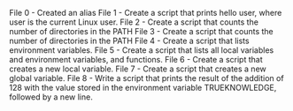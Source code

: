 File 0 - Created an alias
File 1 - Create a script that prints hello user, where user is the current Linux user.
File 2 - Create a script that counts the number of directories in the PATH
File 3 - Create a script that counts the number of directories in the PATH
File 4 - Create a script that lists environment variables.
File 5 - Create a script that lists all local variables and environment variables, and functions.
File 6 - Create a script that creates a new local variable.
File 7 - Create a script that creates a new global variable.
File 8 - Write a script that prints the result of the addition of 128 with the value stored in the environment variable TRUEKNOWLEDGE, followed by a new line.
